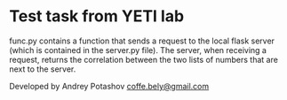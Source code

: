 Test task from YETI lab
=========
func.py contains a function that sends a request to the local flask server (which is contained in the server.py file). The server, when receiving a request, returns the correlation between the two lists of numbers that are next to the server.

Developed by Andrey Potashov
coffe.bely@gmail.com
